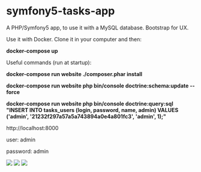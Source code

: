 # symfony5-tasks-app

A PHP/Symfony5 app, to use it with a MySQL database. Bootstrap for UX.

Use it with Docker. Clone it in your computer and then:

**docker-compose up**

Useful commands (run at startup):

**docker-compose run website ./composer.phar install**

**docker-compose run website php bin/console doctrine:schema:update --force**

**docker-compose run website php bin/console doctrine:query:sql "INSERT INTO tasks_users (login, password, name, admin) VALUES ('admin', '21232f297a57a5a743894a0e4a801fc3', 'admin', 1);"**

http://localhost:8000

user: admin

password: admin

<img src="https://i.imgur.com/dsYNeHe.png">
<img src="https://i.imgur.com/89c9TsA.png">
<img src="https://i.imgur.com/mGEEob1.png">
